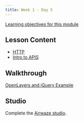 ```yaml
---
title: Week 1 - Day 5
---
```


[Learning objectives for this module](../../objectives/#day5)

## Lesson Content

- [HTTP](https://education.launchcode.org/gis-devops-slides/week1/day5_http.html#1)
- [Intro to APIS](https://education.launchcode.org/gis-devops-slides/week1/day5_apis.html#1)

## Walkthrough

[OpenLayers and jQuery Example](../../walkthroughs/openlayers-http/)

## Studio

Complete the [Airwaze studio](../../studios/airwaze/).